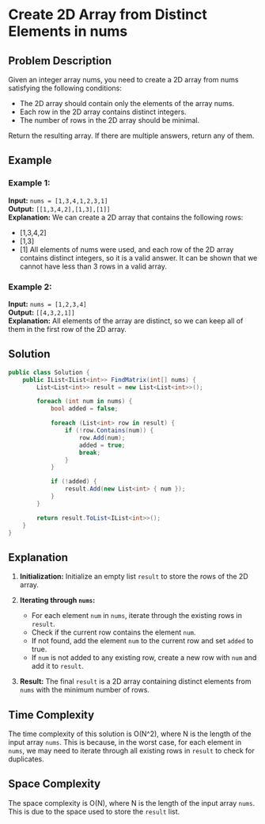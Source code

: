 
# Create 2D Array from Distinct Elements in nums

## Problem Description

Given an integer array nums, you need to create a 2D array from nums satisfying the following conditions:

- The 2D array should contain only the elements of the array nums.
- Each row in the 2D array contains distinct integers.
- The number of rows in the 2D array should be minimal.

Return the resulting array. If there are multiple answers, return any of them.

## Example

### Example 1:

**Input:** `nums = [1,3,4,1,2,3,1]`  
**Output:** `[[1,3,4,2],[1,3],[1]]`  
**Explanation:** We can create a 2D array that contains the following rows:
- [1,3,4,2]
- [1,3]
- [1]
All elements of nums were used, and each row of the 2D array contains distinct integers, so it is a valid answer. It can be shown that we cannot have less than 3 rows in a valid array.

### Example 2:

**Input:** `nums = [1,2,3,4]`  
**Output:** `[[4,3,2,1]]`  
**Explanation:** All elements of the array are distinct, so we can keep all of them in the first row of the 2D array.

## Solution

```csharp
public class Solution {
    public IList<IList<int>> FindMatrix(int[] nums) {
        List<List<int>> result = new List<List<int>>();

        foreach (int num in nums) {
            bool added = false;

            foreach (List<int> row in result) {
                if (!row.Contains(num)) {
                    row.Add(num);
                    added = true;
                    break;
                }
            }

            if (!added) {
                result.Add(new List<int> { num });
            }
        }

        return result.ToList<IList<int>>();
    }
}
```

## Explanation

1. **Initialization:** Initialize an empty list `result` to store the rows of the 2D array.

2. **Iterating through `nums`:**
   - For each element `num` in `nums`, iterate through the existing rows in `result`.
   - Check if the current row contains the element `num`.
   - If not found, add the element `num` to the current row and set `added` to true.
   - If `num` is not added to any existing row, create a new row with `num` and add it to `result`.

3. **Result:** The final `result` is a 2D array containing distinct elements from `nums` with the minimum number of rows.

## Time Complexity

The time complexity of this solution is O(N^2), where N is the length of the input array `nums`. This is because, in the worst case, for each element in `nums`, we may need to iterate through all existing rows in `result` to check for duplicates.

## Space Complexity

The space complexity is O(N), where N is the length of the input array `nums`. This is due to the space used to store the `result` list.
```
